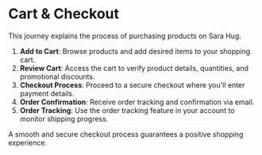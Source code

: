 # Cart & Checkout

This journey explains the process of purchasing products on Sara Hug.

1. **Add to Cart**: Browse products and add desired items to your shopping cart.
2. **Review Cart**: Access the cart to verify product details, quantities, and promotional discounts.
3. **Checkout Process**: Proceed to a secure checkout where you'll enter payment details.
4. **Order Confirmation**: Receive order tracking and confirmation via email.
5. **Order Tracking**: Use the order tracking feature in your account to monitor shipping progress.

A smooth and secure checkout process guarantees a positive shopping experience.